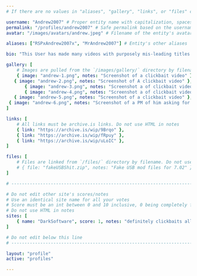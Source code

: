 ```yaml
---
# If there are no values in "aliases", "gallery", "links", or "files" comment that line out, do not just leave them empty

username: "Andrew2007" # Proper entity name with capitalization, spaces, special characters, etc
permalink: "/profiles/andrew2007" # Safe permalink based on the username (Lowercase & URI Decode), need to automate this
avatar: "/images/avatars/andrew.jpeg" # Filename of the entity's avatar uploaded to `/images/avatars/` directory, it will be displayed at 200px*200px. Will be `/images/avatars/blank.png` if commented out/blank

aliases: ["RSPxAndrew2007x", "MrAndrew2007"] # Entity's other aliases

bio: "This User has made many videos with purposely mis-leading titles a.k.a ClickBait for more views and/or money, in addition on accession he will take other peoples youtube video and add a clickbait title to them as well " # Entities bio, can use minimal HTML

gallery: [
    # Images are pulled from the `/images/gallery/` directory by filename. Do not use HTML in notes
    { image: "andrew-1.png", notes: "Screenshot of a clickbait video" },
   { image: "andrew-2.png", notes: "Screenshot of A clickbait video" },
       { image: "andrew-3.png", notes: "Screenshot a of clickbait video" },
       { image: "andrew-4.png", notes: "Screenshot a of clickbait video" },
   { image: "andrew-5.png", notes: "Screenshot of a clickbait video" },  
 { image: "andrew-6.png", notes: "Screenshot of a PM of him asking for spoofer to fake another video" }
]

links: [
    # All links must be archive.is links. Do not use HTML in notes
    { link: "https://archive.is/wip/9Brqo" },
    { link: "https://archive.is/wip/fRpuy" },
    { link: "https://archive.is/wip/uLoIC" },
]

files: [
    # Files are linked from `/files/` directory by filename. Do not use HTML in notes
    # { file: "fakeUSBShit.zip", notes: "Fake USB mod files for 7.02" }
]

# -----------------------------------------------------------------------------

# Do not edit other site's scores/notes
# Use an identical site name for all your votes
# Score must be an int between 0 and 10 inclusive, 0 being completely fake, 10 being 100% real
# Do not use HTML in notes
sites: [
    { name: "DarkSoftware", score: 1, notes: "definitely clickbaits all of his video but on the bright side he hasnt shared fake jailbreak files" }
]

# Do not edit below this line
# -----------------------------------------------------------------------------

layout: "profile"
active: "profiles"

---
```

